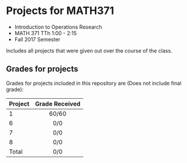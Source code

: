 # Projects for MATH371
* Introduction to Operations Research
* MATH 371 TTh 1:00 - 2:15
* Fall 2017 Semester

Includes all projects that were given out over the course of the class.

## Grades for projects
Grades for projects included in this repository are (Does not include final grade):

| Project       | Grade Received       |
| ------------- |:--------------------:|
| 1             | 60/60                |
| 6             | 0/0                  |
| 7             | 0/0                  |
| 8             | 0/0                  |
| Total         | 0/0                  |
